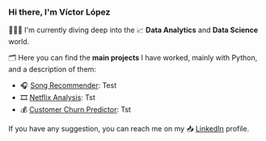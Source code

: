 ### Hi there, I'm Víctor López

👨🏽‍💻 I'm currently diving deep into the 📈 **Data Analytics** and **Data Science** world. 

🗂 Here you can find the **main projects** I have worked, mainly with Python, and a description of them:
* 🎧 [Song Recommender](https://github.com/VictorLJay/Song-Recommender): Test
* 🎞 [Netflix Analysis](https://github.com/VictorLJay/Netflix-Analysis): Tst
* 💰 [Customer Churn Predictor](https://github.com/VictorLJay/Customer-Churn-Predictor): Tst

If you have any suggestion, you can reach me on my 📥 [LinkedIn](https://www.linkedin.com/in/victorlopezj/) profile.

<!--
**VictorLJay/VictorLJay** is a ✨ _special_ ✨ repository because its `README.md` (this file) appears on your GitHub profile.

Here are some ideas to get you started:

- 🔭 I’m currently working on ...
- 🌱 I’m currently learning ...
- 👯 I’m looking to collaborate on ...
- 🤔 I’m looking for help with ...
- 💬 Ask me about ...
- 📫 How to reach me: ...
- 😄 Pronouns: ...
- ⚡ Fun fact: ...
-->
